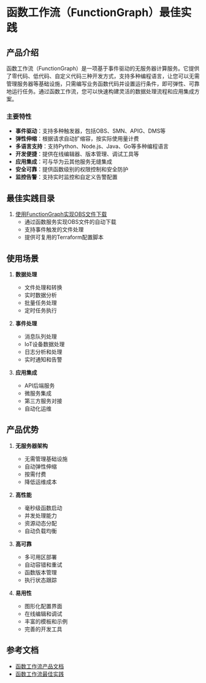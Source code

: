 # 函数工作流（FunctionGraph）最佳实践

## 产品介绍

函数工作流（FunctionGraph）是一项基于事件驱动的无服务器计算服务。它提供了零代码、低代码、自定义代码三种开发方式，支持多种编程语言，让您可以无需管理服务器等基础设施，只需编写业务函数代码并设置运行条件，即可弹性、可靠地运行任务。通过函数工作流，您可以快速构建灵活的数据处理流程和应用集成方案。

### 主要特性

- **事件驱动**：支持多种触发器，包括OBS、SMN、APIG、DMS等
- **弹性伸缩**：根据请求自动扩缩容，按实际使用量计费
- **多语言支持**：支持Python、Node.js、Java、Go等多种编程语言
- **开发便捷**：提供在线编辑器、版本管理、调试工具等
- **应用集成**：可与华为云其他服务无缝集成
- **安全可靠**：提供函数级别的权限控制和安全防护
- **监控告警**：支持实时监控和自定义告警配置

## 最佳实践目录

1. [使用FunctionGraph实现OBS文件下载](./obs_download.md)
   - 通过函数服务实现OBS文件的自动下载
   - 支持事件触发的文件处理
   - 提供可复用的Terraform配置脚本

## 使用场景

1. **数据处理**
   - 文件处理和转换
   - 实时数据分析
   - 批量任务处理
   - 定时任务执行

2. **事件处理**
   - 消息队列处理
   - IoT设备数据处理
   - 日志分析和处理
   - 实时通知和告警

3. **应用集成**
   - API后端服务
   - 微服务集成
   - 第三方服务对接
   - 自动化运维

## 产品优势

1. **无服务器架构**
   - 无需管理基础设施
   - 自动弹性伸缩
   - 按需付费
   - 降低运维成本

2. **高性能**
   - 毫秒级函数启动
   - 并发处理能力
   - 资源动态分配
   - 自动负载均衡

3. **高可靠**
   - 多可用区部署
   - 自动容错和重试
   - 函数版本管理
   - 执行状态跟踪

4. **易用性**
   - 图形化配置界面
   - 在线编辑和调试
   - 丰富的模板和示例
   - 完善的开发工具

## 参考文档

- [函数工作流产品文档](https://support.huaweicloud.com/functiongraph/index.html)
- [函数工作流最佳实践](https://support.huaweicloud.com/bestpractice-functiongraph/functiongraph_05_0100.html)
